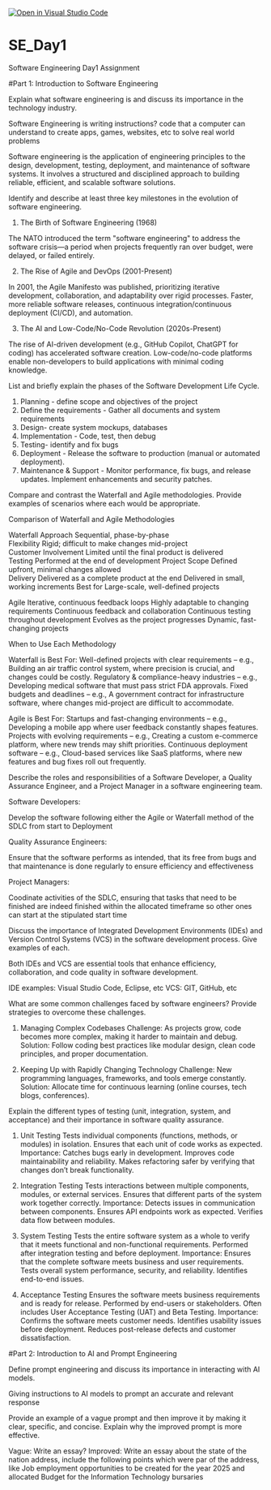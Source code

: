 [![Open in Visual Studio Code](https://classroom.github.com/assets/open-in-vscode-2e0aaae1b6195c2367325f4f02e2d04e9abb55f0b24a779b69b11b9e10269abc.svg)](https://classroom.github.com/online_ide?assignment_repo_id=18521619&assignment_repo_type=AssignmentRepo)
# SE_Day1
Software Engineering Day1 Assignment

#Part 1: Introduction to Software Engineering

Explain what software engineering is and discuss its importance in the technology industry.

Software Engineering is writing instructions? code that a computer can understand to create apps, games, websites, etc to solve real world problems

Software engineering is the application of engineering principles to the design, development, testing, deployment, and maintenance of software systems. It involves a structured and disciplined approach to building reliable, efficient, and scalable software solutions.


Identify and describe at least three key milestones in the evolution of software engineering.

1. The Birth of Software Engineering (1968)

The NATO introduced the term "software engineering" to address the software crisis—a period when projects frequently ran over budget, were delayed, or failed entirely.


2. The Rise of Agile and DevOps (2001-Present)

In 2001, the Agile Manifesto was published, prioritizing iterative development, collaboration, and adaptability over rigid processes.
Faster, more reliable software releases, continuous integration/continuous deployment (CI/CD), and automation.

3. The AI and Low-Code/No-Code Revolution (2020s-Present)

The rise of AI-driven development (e.g., GitHub Copilot, ChatGPT for coding) has accelerated software creation.
Low-code/no-code platforms enable non-developers to build applications with minimal coding knowledge.



List and briefly explain the phases of the Software Development Life Cycle.

1. Planning - define scope and objectives of the project
2. Define the requirements - Gather all documents and system requirements
3. Design- create system mockups, databases
4. Implementation - Code, test, then debug
5. Testing- identify and fix bugs
6. Deployment - Release the software to production (manual or automated deployment).
7. Maintenance & Support - Monitor performance, fix bugs, and release updates.
Implement enhancements and security patches.

Compare and contrast the Waterfall and Agile methodologies. Provide examples of scenarios where each would be appropriate.

Comparison of Waterfall and Agile Methodologies

Waterfall
Approach	Sequential, phase-by-phase	
Flexibility	Rigid; difficult to make changes mid-project	
Customer Involvement	Limited until the final product is delivered	
Testing	Performed at the end of development	
Project Scope	Defined upfront, minimal changes allowed	
Delivery	Delivered as a complete product at the end	Delivered in small, working increments
Best for	Large-scale, well-defined projects	


Agile
Iterative, continuous feedback loops
Highly adaptable to changing requirements
Continuous feedback and collaboration
Continuous testing throughout development
Evolves as the project progresses
Dynamic, fast-changing projects


When to Use Each Methodology

Waterfall is Best For:
Well-defined projects with clear requirements – e.g., Building an air traffic control system, where precision is crucial, and changes could be costly.
Regulatory & compliance-heavy industries – e.g., Developing medical software that must pass strict FDA approvals.
Fixed budgets and deadlines – e.g., A government contract for infrastructure software, where changes mid-project are difficult to accommodate.

Agile is Best For:
Startups and fast-changing environments – e.g., Developing a mobile app where user feedback constantly shapes features.
Projects with evolving requirements – e.g., Creating a custom e-commerce platform, where new trends may shift priorities.
Continuous deployment software – e.g., Cloud-based services like SaaS platforms, where new features and bug fixes roll out frequently.


Describe the roles and responsibilities of a Software Developer, a Quality Assurance Engineer, and a Project Manager in a software engineering team.

Software Developers: 

Develop the software following either the Agile or Waterfall method of the SDLC from start to Deployment

Quality Assurance Engineers: 

Ensure that the software performs as intended, that its free from bugs and that maintenance is done regularly to ensure efficiency and effectiveness 

Project Managers:

Coodinate activities of the SDLC, ensuring that tasks that need to be finished are indeed finished within the allocated timeframe so other ones can start at the stipulated start time 

Discuss the importance of Integrated Development Environments (IDEs) and Version Control Systems (VCS) in the software development process. Give examples of each.

Both IDEs and VCS are essential tools that enhance efficiency, collaboration, and code quality in software development.

IDE examples: Visual Studio Code, Eclipse, etc
VCS: GIT, GitHub, etc

What are some common challenges faced by software engineers? Provide strategies to overcome these challenges.
1. Managing Complex Codebases
Challenge: As projects grow, code becomes more complex, making it harder to maintain and debug.
Solution: Follow coding best practices like modular design, clean code principles, and proper documentation.

2. Keeping Up with Rapidly Changing Technology
Challenge: New programming languages, frameworks, and tools emerge constantly.
Solution: Allocate time for continuous learning (online courses, tech blogs, conferences).

Explain the different types of testing (unit, integration, system, and acceptance) and their importance in software quality assurance.
1. Unit Testing
Tests individual components (functions, methods, or modules) in isolation.
Ensures that each unit of code works as expected.
Importance:
Catches bugs early in development.
Improves code maintainability and reliability.
Makes refactoring safer by verifying that changes don’t break functionality.

2. Integration Testing
Tests interactions between multiple components, modules, or external services.
Ensures that different parts of the system work together correctly.
Importance:
Detects issues in communication between components.
Ensures API endpoints work as expected.
Verifies data flow between modules.

3. System Testing
Tests the entire software system as a whole to verify that it meets functional and non-functional requirements.
Performed after integration testing and before deployment.
Importance:
Ensures that the complete software meets business and user requirements.
Tests overall system performance, security, and reliability.
Identifies end-to-end issues.

4. Acceptance Testing
Ensures the software meets business requirements and is ready for release.
Performed by end-users or stakeholders.
Often includes User Acceptance Testing (UAT) and Beta Testing.
Importance:
Confirms the software meets customer needs.
Identifies usability issues before deployment.
Reduces post-release defects and customer dissatisfaction.


#Part 2: Introduction to AI and Prompt Engineering


Define prompt engineering and discuss its importance in interacting with AI models.

Giving instructions to AI models to prompt an accurate and relevant response 


Provide an example of a vague prompt and then improve it by making it clear, specific, and concise. Explain why the improved prompt is more effective.

Vague: Write an essay?
Improved: Write an essay about the state of the nation address, include the following points which were par of the address, like Job employment opportunities to be created for the year 2025 and allocated Budget for the Information Technology bursaries


